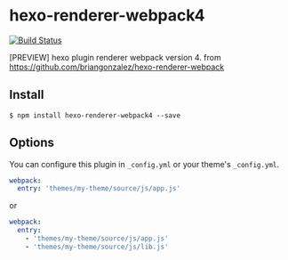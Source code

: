 # hexo-renderer-webpack4
[![Build Status](https://travis-ci.com/segayuu/hexo-renderer-webpack4.svg?branch=master)](https://travis-ci.com/segayuu/hexo-renderer-webpack4)

\[PREVIEW\] hexo plugin renderer webpack version 4.
from https://github.com/briangonzalez/hexo-renderer-webpack

## Install

```shell
$ npm install hexo-renderer-webpack4 --save
```

## Options

You can configure this plugin in `_config.yml` or your theme's `_config.yml`.

``` yaml
webpack:
  entry: 'themes/my-theme/source/js/app.js'
```

or

``` yaml
webpack:
  entry:
    - 'themes/my-theme/source/js/app.js'
    - 'themes/my-theme/source/js/lib.js'
```

